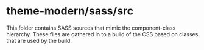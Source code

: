 # theme-modern/sass/src

This folder contains SASS sources that mimic the component-class hierarchy. These files
are gathered in to a build of the CSS based on classes that are used by the build.
